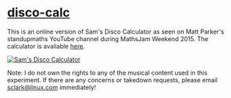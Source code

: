 # [disco-calc](http://sclark.io/exps/disco-calc "Disco Calc")

This is an online version of Sam's Disco Calculator as seen on Matt Parker's standupmaths YouTube channel during MathsJam Weekend 2015.
The calculator is avaliable [here](http://sclark.io/exps/disco-calc "Disco Calc").

[![Sam's Disco Calculator](http://img.youtube.com/vi/YfIQ7ktFM1g/0.jpg)](https://www.youtube.com/watch?v=YfIQ7ktFM1g "Sam's Disco Calculator")

Note: I do not own the rights to any of the musical content used in this experiment. If there are any concerns or takedown requests, please email [sclark@linux.com](mailto:sclark@linux.com) immediately!
